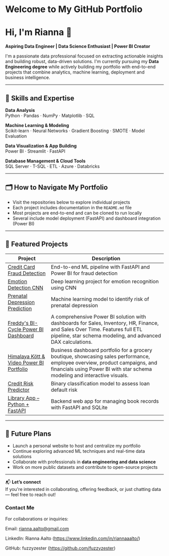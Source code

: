 # Welcome to My GitHub Portfolio

# Hi, I'm Rianna 👋  
**Aspiring Data Engineer | Data Science Enthusiast | Power BI Creator**

I'm a passionate data professional focused on extracting actionable insights and building robust, data-driven solutions. I'm currently pursuing my **Data Engineering degree** while actively building my portfolio with end-to-end projects that combine analytics, machine learning, deployment and business intelligence.

---

## 🚀 Skills and Expertise

**Data Analysis**  
Python · Pandas · NumPy · Matplotlib · SQL

**Machine Learning & Modeling**  
Scikit-learn · Neural Networks · Gradient Boosting · SMOTE · Model Evaluation

**Data Visualization & App Building**  
Power BI · Streamlit · FastAPI

**Database Management & Cloud Tools**  
SQL Server · T-SQL · ETL · Azure · Databricks

---

## 🗂️ How to Navigate My Portfolio

- Visit the repositories below to explore individual projects
- Each project includes documentation in the `README.md` file
- Most projects are end-to-end and can be cloned to run locally
- Several include model deployment (FastAPI) and dashboard integration (Power BI)

---

## 📌 Featured Projects

| Project | Description |
|--------|-------------|
| [Credit Card Fraud Detection](https://github.com/fuzzyzester/creditcard-fraud-detection) | End-to-end ML pipeline with FastAPI and Power BI for fraud detection |
| [Emotion Detection CNN](https://github.com/fuzzyzester/Emotion_Detection_CNN) | Deep learning project for emotion recognition using CNN |
| [Prenatal Depression Prediction](https://github.com/fuzzyzester/machine-learning-predict-prenatal-depression) | Machine learning model to identify risk of prenatal depression |
| [Freddy's BI-Cycle Power BI Dashboard](https://github.com/fuzzyzester/Freddys_businessintelligence_solution) | A comprehensive Power BI solution with dashboards for Sales, Inventory, HR, Finance, and Sales Over Time. Features full ETL pipeline, star schema modeling, and advanced DAX calculations. |
| [Himalaya Kött & Video Power BI Portfolio](https://github.com/fuzzyzester/HKV_BusinessIntelligence_solution) | Business dashboard portfolio for a grocery boutique, showcasing sales performance, employee overview, product campaigns, and financials using Power BI with star schema modeling and interactive visuals. |
| [Credit Risk Predictor](https://github.com/fuzzyzester/credit-risk-predictor) | Binary classification model to assess loan default risk |
| [Library App – Python + FastAPI](https://github.com/fuzzyzester/library-app-python-fastAPI) | Backend web app for managing book records with FastAPI and SQLite |

---

## 🎯 Future Plans

- Launch a personal website to host and centralize my portfolio
- Continue exploring advanced ML techniques and real-time data solutions
- Collaborate with professionals in **data engineering and data science**
- Work on more public datasets and contribute to open-source projects

---

📬 **Let’s connect**  
If you're interested in collaborating, offering feedback, or just chatting data — feel free to reach out!




### Contact Me
For collaborations or inquiries:

Email: rianna.aalto@gmail.com

LinkedIn: Rianna Aalto (https://www.linkedin.com/in/riannaaalto/)

GitHub: fuzzyzester (https://github.com/fuzzyzester)
